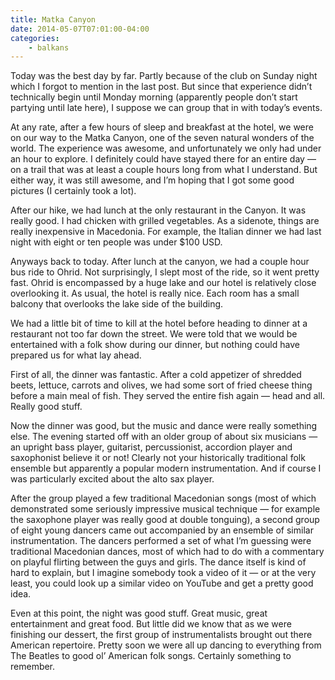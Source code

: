 ```yaml
---
title: Matka Canyon
date: 2014-05-07T07:01:00-04:00
categories:
    - balkans
---
```


Today was the best day by far. Partly because of the club on Sunday night which I forgot to mention in the last post. But since that experience didn’t technically begin until Monday morning (apparently people don’t start partying until late here), I suppose we can group that in with today’s events.

At any rate, after a few hours of sleep and breakfast at the hotel, we were on our way to the Matka Canyon, one of the seven natural wonders of the world. The experience was awesome, and unfortunately we only had under an hour to explore. I definitely could have stayed there for an entire day — on a trail that was at least a couple hours long from what I understand. But either way, it was still awesome, and I’m hoping that I got some good pictures (I certainly took a lot).

After our hike, we had lunch at the only restaurant in the Canyon. It was really good. I had chicken with grilled vegetables. As a sidenote, things are really inexpensive in Macedonia. For example, the Italian dinner we had last night with eight or ten people was under $100 USD.

Anyways back to today. After lunch at the canyon, we had a couple hour bus ride to Ohrid. Not surprisingly, I slept most of the ride, so it went pretty fast. Ohrid is encompassed by a huge lake and our hotel is relatively close overlooking it. As usual, the hotel is really nice. Each room has a small balcony that overlooks the lake side of the building.

We had a little bit of time to kill at the hotel before heading to dinner at a restaurant not too far down the street. We were told that we would be entertained with a folk show during our dinner, but nothing could have prepared us for what lay ahead.

First of all, the dinner was fantastic. After a cold appetizer of shredded beets, lettuce, carrots and olives, we had some sort of fried cheese thing before a main meal of fish. They served the entire fish again — head and all. Really good stuff.

Now the dinner was good, but the music and dance were really something else. The evening started off with an older group of about six musicians — an upright bass player, guitarist, percussionist, accordion player and saxophonist believe it or not! Clearly not your historically traditional folk ensemble but apparently a popular modern instrumentation. And if course I was particularly excited about the alto sax player.

After the group played a few traditional Macedonian songs (most of which demonstrated some seriously impressive musical technique — for example the saxophone player was really good at double tonguing), a second group of eight young dancers came out accompanied by an ensemble of similar instrumentation. The dancers performed a set of what I’m guessing were traditional Macedonian dances, most of which had to do with a commentary on playful flirting between the guys and girls. The dance itself is kind of hard to explain, but I imagine somebody took a video of it — or at the very least, you could look up a similar video on YouTube and get a pretty good idea.

Even at this point, the night was good stuff. Great music, great entertainment and great food. But little did we know that as we were finishing our dessert, the first group of instrumentalists brought out there American repertoire. Pretty soon we were all up dancing to everything from The Beatles to good ol’ American folk songs. Certainly something to remember.
